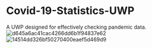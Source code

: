 # Covid-19-Statistics-UWP
A UWP designed for effectively checking pandemic data.
![d645a6ac41cac4266dd6b1f94837e62](https://user-images.githubusercontent.com/27882673/147717704-15abdc57-1363-4945-a929-5fa682031d94.png)
![14514dd326bf50270400eaef5d469d9](https://user-images.githubusercontent.com/27882673/147717712-64342de9-801f-4a9a-833d-eff35a64d4f1.png)
